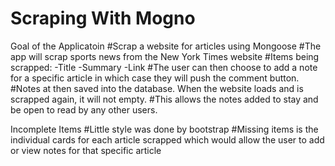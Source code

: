 # Scraping With Mogno
Goal of the Applicatoin
#Scrap a website for articles using Mongoose
#The app will scrap sports news from the New York Times website
#Items being scrapped:
-Title
-Summary
-Link
#The user can then choose to add a note for a specific article in which case they will push the comment button. 
#Notes at then saved into the database. When the website loads and is scrapped again, it will not empty.
#This allows the notes added to stay and be open to read by any other users.

Incomplete Items
#Little style was done by bootstrap
#Missing items is the individual cards for each article scrapped which would allow the user to add or view notes for that specific article
